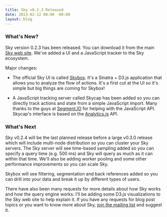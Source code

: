 ```yaml
---
title: Sky v0.2.3 Released
date: 2013-02-22 00:00 -00:00
layout: blog
---
```


### What's New?

Sky version 0.2.3 has been released.
You can download it from the main [Sky web site](/).
We've added a UI and a JavaScript tracker to the Sky ecosystem.

Major changes:

* The official Sky UI is called [Skybox](https://github.com/skydb/skybox).
  It's a Sinatra + D3.js application that allows you to analyze the flow of actions.
  It's a first cut at the UI so it's simple but big things are coming for Skybox!

* A JavaScript tracking server called Skycap has been added so you can directly track actions and state from a simple JavaScript import.
  Many thanks to the guys at [Segment.IO](http://segment.io) for helping with the JavaScript API.
  Skycap's interface is based on the [Analytics.js](https://github.com/segmentio/analytics.js) API.


### What's Next

Sky v0.2.4 will be the last planned release before a large v0.3.0 release which will include multi-node distribution so you can cluster your Sky servers.
The Sky server will see time-based sampling added so you can specify a query time (e.g. 500 ms) and Sky will query as much as it can within that time.
We'll also be adding worker pooling and some other performance improvements so you can scale Sky.

Skybox will see filtering, segmentation and back references added so you can drill into your data and break it up by different types of users.

There have also been many requests for more details about how Sky works and how the query engine works.
I'll be adding some D3.js visualizations to the Sky web site to help explain it.
If you have any requests for blog post topics or you want to know more about Sky, [join the mailing list](https://groups.google.com/d/forum/skydb) and suggest it.